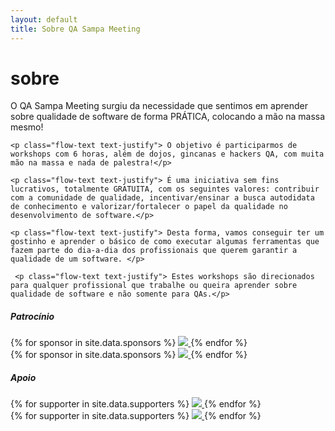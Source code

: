 ```yaml
---
layout: default
title: Sobre QA Sampa Meeting
---
```


<div class="row"><div class="col s12"><h1 class="qasp-title">sobre</h1></div></div>
<div class="divider"></div>
<div class="row">
  <div class="col s12">
    <p class="flow-text text-justify"> O QA Sampa Meeting surgiu da necessidade que sentimos em aprender sobre qualidade de software de forma PRÁTICA, colocando a mão na massa mesmo! </p>

    <p class="flow-text text-justify"> O objetivo é participarmos de workshops com 6 horas, além de dojos, gincanas e hackers QA, com muita mão na massa e nada de palestra!</p>

    <p class="flow-text text-justify"> É uma iniciativa sem fins lucrativos, totalmente GRATUITA, com os seguintes valores: contribuir com a comunidade de qualidade, incentivar/ensinar a busca autodidata de conhecimento e valorizar/fortalecer o papel da qualidade no desenvolvimento de software.</p>

    <p class="flow-text text-justify"> Desta forma, vamos conseguir ter um gostinho e aprender o básico de como executar algumas ferramentas que fazem parte do dia-a-dia dos profissionais que querem garantir a qualidade de um software. </p>

     <p class="flow-text text-justify"> Estes workshops são direcionados para qualquer profissional que trabalhe ou queira aprender sobre qualidade de software e não somente para QAs.</p>
  </div>
</div>

<!-- Sponsors -->
<div class="row white blue-text text-lighten-1 center-align sponsors">
  <h5><strong>Patrocínio</strong></h5>
  <div class="hide-on-med-and-down">
    <div class="col s12 valign-wrapper center-align sponsors-logos">
      {% for sponsor in site.data.sponsors %}
          <a href="{{ sponsor[1] }}" target="_blank">
            <img style="max-height: 120px;" src="/assets/img/sponsors/{{ sponsor[0] }}.png">
          </a>
      {% endfor %}
    </div>
  </div>
  <div class="hide-on-large-only">
    <div class="col s12 valign-wrapper center-align sponsors-logos-vertical">
      {% for sponsor in site.data.sponsors %}
          <a href="{{ sponsor[1] }}" target="_blank">
            <img style="max-height: 200px;" src="/assets/img/sponsors/{{ sponsor[0] }}.png">
          </a>
      {% endfor %}
    </div>
  </div>
</div>
<!-- END Sponsors -->

<!-- Supporters -->
<div class="row white blue-text text-lighten-1 center-align supporters">
  <h5><strong>Apoio</strong></h5>
  <div class="hide-on-med-and-down">
    <div class="col s12 valign-wrapper center-align supporters-logos">
      {% for supporter in site.data.supporters %}
          <a href="{{ supporter[1] }}" target="_blank">
            <img style="max-height: 120px;" src="/assets/img/supporters/{{ supporter[0] }}.png">
          </a>
      {% endfor %}
    </div>
  </div>
  <div class="hide-on-large-only">
    <div class="col s12 valign-wrapper center-align supporters-logos-vertical">
      {% for supporter in site.data.supporters %}
          <a href="{{ supporter[1] }}" target="_blank">
            <img style="max-height: 200px;" src="/assets/img/supporters/{{ supporter[0] }}.png">
          </a>
      {% endfor %}
    </div>
  </div>
</div>
<!-- END Supporters -->
